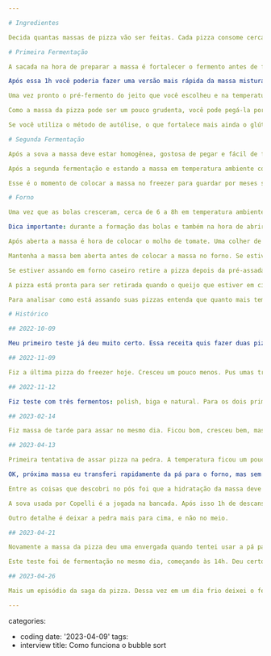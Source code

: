 ```yaml
---

# Ingredientes

Decida quantas massas de pizza vão ser feitas. Cada pizza consome cerca de 160g de farinha. Partindo disso, arrume 0.5% de fermento seco, 1% de mel, 2/3 de água, 2.5% de sal e 3% de azeite de oliva, sendo tudo medido em gramas.

# Primeira Fermentação

A sacada na hora de preparar a massa é fortalecer o fermento antes de fazer a massa. Para isso podemos utilizar qualquer tipo de fermento ativado. Pode ser o polish, uma farinha pré-fermentada que se faz misturando a mesma quantidade de água e farinha com o fermento e o mel usados na receita. Pode ser a biga, o mesmo princípio, mas com metade da água e o dobro do tempo fermentando na geladeira. Ou pode ser o fermento natural, que segue o mesmo princípio dos dois anteriores. Você pode usar de um terço até dois terços de farinha para fazer essa mistura. Após juntar a quantidade de farinha e água com o fermento, e o mel para acelerar o processo, deixe 1h em temperatura ambiente para ativar o fermento.

Após essa 1h você poderia fazer uma versão mais rápida da massa misturando os outros ingredientes e sovando. No entanto, para um pizza mais digestiva e aromática, repouse na geladeira o fermento ativado em recipiente fechado por 16 a 24 horas para o polish ou 48 horas para a biga e talvez até mais para o fermento natural. Depois desse tempo a massa começa a ficar muito ácida, mas faça seus experimentos se quiser. As regras de fermentação são as mesmas, exceto o tempo. Em qualquer caso uma massa pré-fermentada estará pronta quando tiver crescido o dobro ou mais e borbulhando, ou seja: viva (no caso da biga é mais difícil de saber). Após retirar da geladeira sempre aguarde pelo menos quase 1h para a massa voltar à temperatura ambiente.

Uma vez pronto o pré-fermento do jeito que você escolheu e na temperatura ambiente, misture o resto dos ingredientes e comece a sovar até obter uma massa homogênea. O resto da farinha e água deve ser calculado com base no que foi usado no fermento. Por exemplo, se foi feito um polish com 100g de farinha e 100g de água, faltam 60g de farinha e mais nada de água. Se foi feito um polish com 50g de farinha e 50g de água, agora restam 110g de farinha e 46g de água. O mesmo cálculo deve ser feito para a biga e o fermento natural, sempre respeitando a proporção de 2/3 de água para o total de farinha.

Como a massa da pizza pode ser um pouco grudenta, você pode pegá-la por ambos os lados com as duas mãos e jogá-la na mesa para alinhar a rede de glúten. Isso vai evitar com que ela grude em suas mãos. Faça isso rapidamente. Se nem isso adiantar você pode sempre deixar a massa descansar por uns 10 minutos, o que irá relaxar o glúten (tampe para manter a hidratação). Adicionalmente, unte suas mãos com azeite. Não é tão difícil assim sovar massa de pizza com 2/3 de hidratação!

Se você utiliza o método de autólise, o que fortalece mais ainda o glúten, uma opção é misturar a farinha e água restantes 1h antes de começar a juntar com o pré-fermento e trabalhar a massa. Verá que a sova vai ser muito mais rápida.

# Segunda Fermentação

Após a sova a massa deve estar homogênea, gostosa de pegar e fácil de fazer uma bola. Agora começa a segunda fermentação, seja em temperatura ambiente ou novamente na geladeira, a chamada fermentação longa. Isso pode demorar em temperatura ambiente de 6h a 8h e na geladeira 24h a 48h ou até mais. Como o processo é mais lento é permitido algum grau de manobra e experimentação. O importante é que a massa irá crescer novamente, possivelmente dobrar.

Após a segunda fermentação e estando a massa em temperatura ambiente corte-a em tiras e vá fazendo bolas de 250g cada, mantendo a parte da massa de baixo para dentro das bolas. Unte levemente com azeite um pote ou forma, coloque as bolas para descansar com 4 dedos de espaço entre elas e feche o pote ou cubra com plástico. Não queremos que ar entre durante o descanso ou a massa irá formar uma crosta em volta dificultando esticar depois.

Esse é o momento de colocar a massa no freezer para guardar por meses se quiser, sendo a parte mais importante se lembrar qual o lado de cima e o lado de baixo. Quando for usá-la basta retirar do freezer, umedecer a superfície se for preciso e aguardar cerca de 8h em temperatura ambiente. É possível manter esse processo na geladeira, também, seguindo novamente a regra de ao tirar da geladeira dar um tempo de cerca de 1h para a massa voltar à temperatura ambiente.

# Forno

Uma vez que as bolas cresceram, cerca de 6 a 8h em temperatura ambiente, é hora de primeiro deixar os ingredientes prontos para rechear a pizza, pré-aquecer o forno, colocando a pedra (se tiver) mais acima no forno no começo do processo, e só então, com tudo pronto, pegar essa bola para abri-la. Arrume semolina para a crocância, ou farinha, ou um misto, e coloque um pouco sobre a mesa. Com todo cuidado, usando uma espátula ou a gravidade, pegue uma das bolas e coloque em cima dessa farinha. Jogue farinha por cima também. Agora é a hora de usar farinha (ou semolina, ou os dois) sem medo para manipular a massa. Amasse-a com carinho, mantendo o ar nas bordas, para abri-la. Uma vez que estiver confiante para segurá-la como um disco, use a gravidade para ir abrindo a massa ou vá esticando com as mãos. Quando levantar a massa lembre-se de tirar o excesso de farinha.

Dica importante: durante a formação das bolas e também na hora de abrir a massa um conceito muito importante é o do balão: tratar a massa como um balão, e mantê-lo sempre cheio de ar. Para isso a parte com furinhos da massa se deixa sempre pra baixo e é a parte que se tenta fechar em toda moldagem. Usa-se farinha sempre que necessário para não grudar nas mãos. A sova da pizza ou mesmo sua abertura não precisam ser com muito contato manual.

Após aberta a massa é hora de colocar o molho de tomate. Uma colher de sopa bem cheia espalhada pelo disco deve bastar. Considerando que não temos forno de pizza em casa assá-la leva dois tempos. Primeiro, já com o forno na temperatura máxima, faça uma pré-assada com apenas massa e molho por cerca de cinco minutos ou quando começar a esfumaçar por cima da pizza. Se tiver um forno de pizza que alcance mais de 400 graus ignore esta parte; pode colocar todos os ingredientes e partir para a parte abaixo.

Mantenha a massa bem aberta antes de colocar a massa no forno. Se estiver usando uma pá para colocar na pedra, use-a apenas na hora de transferir, da bancada para a pá e da pá para o forno, untando levemente de farinha a pá para pegar a massa. Essa parte é muito importante, pois é muito fácil a massa grudar na pá. Faça essa operação rapidamente e na hora de deixar no forno retire rapidamente a pá por baixo da massa.

Se estiver assando em forno caseiro retire a pizza depois da pré-assada e coloque o resto dos ingredientes. Se quiser mais cor e crocância nas bordas unte-a com azeite. Volte a pizza para o forno, que deve estar na maioria do tempo fechado para manter a temperatura e pressão.

A pizza está pronta para ser retirada quando o queijo que estiver em cima começar a borbulhar. Os pontos pretos que aparecem após assar nas pontas e embaixo da massa indicam uma boa fermentação, além da borda leve com muito ar em cima. Ao final, se tiver, jogue por cima os ingredientes que não vão no forno.

Para analisar como está assando suas pizzas entenda que quanto mais tempo no forno mais a cor da massa ficará bronzeada e mais seca ficará a pizza. O objetivo de conseguir assar mais rápido com uma temperatura mais alta é evitar isso, mantendo a pizza crocante por fora, mas não seca por dentro, e sim macia. Tudo depende de assar mais rápido para não perder tanta umidade.

# Histórico

## 2022-10-09

Meu primeiro teste já deu muito certo. Essa receita quis fazer duas pizzas, então a proporção foi dividida em 3: 100g de farinha e água para o polish (posso ter exagerado um pouco no fermento) e 230g de farinha e 130g de água para autólise antes da sova com polish. Deixei a massa após sovar em fermentação longa por 48h, pois tinha compromisso o dia seguinte inteiro, o que acabou dando muito certo. No domingo a massa tinha mais que dobrado e estava bem leve e macia. Com muito cuidado tirei e fiz as bolas e em cerca de 2h o crescimento novamente espantou. Abri-la foi bem simples, o glúten ainda estava bem firme e o uso da farinha impediu que grudasse na mão. A temperatura do forno no máximo com a forma dentro foi o esquema que usei. Ela ficou crocrante por fora e macia por dentro, cheia de ar.

## 2022-11-09

Fiz a última pizza do freezer hoje. Cresceu um pouco menos. Pus umas três colheres de molho e a Mitiko ainda achou muito (e pouco queijo). Reavaliando proporções para a próxima.

## 2022-11-12

Fiz teste com três fermentos: polish, biga e natural. Para os dois primeiros usei fermento instantâneo e para o último minha coisa. Para a biga e o natural deixei 48h fermentando na geladeira e para o polish 24h.  No começo do dia deixei três farinhas umedecidas em autólise e tirei os fermentos da geladeira. Depois de 2h começo a sova e mantenho os três em bolas únicas o dia inteiro. Exagerei no sal do polish porque me enganei quanto às medidas e isso deve ter impactado um pouco seu crescimento, mas a biga cresceu muito bem e foi a janta de hoje. No entanto, nenhum dos três manteve bem o ar nas bordas. Ao final da noite pré-assei as outras duas massas e congelei com um pouco de molho. Ah, o molho: dessa vez acertei a quantidade. Uma colher de sopa bem cheia já basta. Espalhei com o pincel de silicone.

## 2023-02-14

Fiz massa de tarde para assar no mesmo dia. Ficou bom, cresceu bem, mas no forno passou um pouco do ponto dando uma queimadinha. Porém, a massa estava crocante e por dentro ainda macio, embora menos. Fizemos de calabresa com cebola roxa. Agora sei que mesmo às 14h dá para agilizar uma pizza.

## 2023-04-13

Primeira tentativa de assar pizza na pedra. A temperatura ficou um pouco abaixo do que imaginei que ficaria, em torno de 240 graus, devo deixar mais tempo pré aquecendo, mas o principal erro não foi esse, mas deixar a massa muito tempo na pá. Com isso não consegui retirar para a pedra, ela grudou, e no meio das tentativas metade caiu, ficou um nojo.

OK, próxima massa eu transferi rapidamente da pá para o forno, mas sem molho, só para assar rapidamente e ficar mais fácil de manusear. Isso foi um erro por conta de uma das dicas de Vitor Copelli sobre como fazer pizza em casa: manter o forno fechado o máximo possível para manter a pressão interna e assar rápido (no máximo 7 minutos). Devo na próxima tentativa colocar o molho e só depois transferir para a pá e ver no que dá.

Entre as coisas que descobri no pós foi que a hidratação da massa deve ser em torno de 2/3, ou seja, duas partes de água para três partes de farinha. Para fazer o pré-fermento usar essas duas partes e para finalizar usar a terceira parte da farinha. Mudar a receita no post.

A sova usada por Copelli é a jogada na bancada. Após isso 1h de descanso, a divisão e 6h a 8h de fermentação.

Outro detalhe é deixar a pedra mais para cima, e não no meio.

## 2023-04-21

Novamente a massa da pizza deu uma envergada quando tentei usar a pá para levar ao forno. Acredito agora que é melhor manter a versão for dummies de colocar ela sem o molho primeiro, nem que sejam dois minutos, para que ela fique firme e eu consiga manipular com mais segurança.

Este teste foi de fermentação no mesmo dia, começando às 14h. Deu certo. Usei o dobro do fermento e assei por voltas das 19h. No entanto, a massa ficou menos saborosa e mais pão, o que é aceitável por não ser longa fermentação.

## 2023-04-26

Mais um episódio da saga da pizza. Dessa vez em um dia frio deixei o fermento dentro do forno com a luz acesa às 14h, e a mesma coisa com a massa, sovada 90 minutos depois. Coloquei um pouco além de fermento e este pode ter sido um pouco de desespero. Acho que lá pelas 20h a massa fermentou demais e já deu aquela caída. Falha minha não ter percebido, pois abri demais, ela ficou quadrada e parte da massa molenga grudou no forno e ficou caindo. E isso comigo usando aquele teste de não colocar molho ainda. Deixei uns 2 minutos sem nada, retirei do forno e aí sim fiz a segunda e terceira assadas, grelhando no final. O resultado ficou uma bolacha seca, mas até que gostosa. A Mitiko disse que estava inspirado, porque a massa aparentemente estava mais gostosa. O queijos deu uma queimadinha em alguns spots, mas isso foi a grelha ligada por mais de 4 minutos em conjunto com a massa extra fina. De qualquer forma, está melhorando. Sem muitos desastres dessa vez. Só falta o controle de qualidade.

---
```

categories:
- coding
date: '2023-04-09'
tags:
- interview
title: Como funciona o bubble sort
